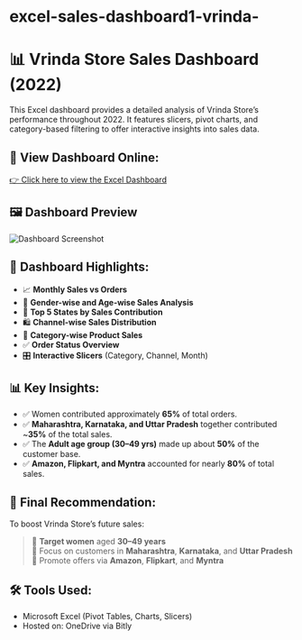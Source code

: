 # excel-sales-dashboard1-vrinda-
# 📊 Vrinda Store Sales Dashboard (2022)

This Excel dashboard provides a detailed analysis of Vrinda Store’s performance throughout 2022. It features slicers, pivot charts, and category-based filtering to offer interactive insights into sales data.



## 🔗 View Dashboard Online:
[👉 Click here to view the Excel Dashboard](https://bit.ly/excel-vrindasalesdashboard)



## 🖼️ Dashboard Preview

![Dashboard Screenshot](./Screenshot%202025-07-25%20170706.png)



## 📌 Dashboard Highlights:

- 📈 **Monthly Sales vs Orders**
- 👥 **Gender-wise and Age-wise Sales Analysis**
- 📍 **Top 5 States by Sales Contribution**
- 🛍️ **Channel-wise Sales Distribution**
- 🧥 **Category-wise Product Sales**
- ✅ **Order Status Overview**
- 🎛️ **Interactive Slicers** (Category, Channel, Month)



## 📊 Key Insights:

- ✅ Women contributed approximately **65%** of total orders.
- ✅ **Maharashtra, Karnataka, and Uttar Pradesh** together contributed ~**35%** of the total sales.
- ✅ The **Adult age group (30–49 yrs)** made up about **50%** of the customer base.
- ✅ **Amazon, Flipkart, and Myntra** accounted for nearly **80%** of total sales.


## 🎯 Final Recommendation:

To boost Vrinda Store’s future sales:

> 🎯 **Target women** aged **30–49 years**  
> 📍 Focus on customers in **Maharashtra**, **Karnataka**, and **Uttar Pradesh**  
> 📢 Promote offers via **Amazon**, **Flipkart**, and **Myntra**



## 🛠 Tools Used:

- Microsoft Excel (Pivot Tables, Charts, Slicers)
- Hosted on: OneDrive via Bitly




